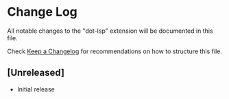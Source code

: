 # Change Log
All notable changes to the "dot-lsp" extension will be documented in this file.

Check [Keep a Changelog](http://keepachangelog.com/) for recommendations on how to structure this file.

## [Unreleased]
- Initial release